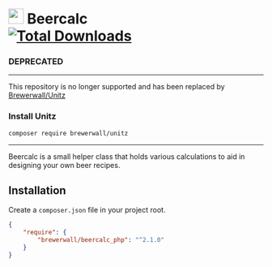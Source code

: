 # <img src="https://user-images.githubusercontent.com/632330/57006043-fb823800-6ba2-11e9-8fa9-eba94b8011b5.png" width="30px"/> Beercalc<br/> [![Total Downloads](https://poser.pugx.org/brewerwall/beercalc_php/downloads)](https://packagist.org/packages/brewerwall/beercalc_php)

### DEPRECATED

---

This repository is no longer supported and has been replaced by [Brewerwall/Unitz](https://github.com/brewerwall/unitz)

### Install Unitz

```bash
composer require brewerwall/unitz
```

---

Beercalc is a small helper class that holds various calculations to aid in designing your own beer recipes.

## Installation

Create a `composer.json` file in your project root.

```json
{
    "require": {
        "brewerwall/beercalc_php": "^2.1.0"
    }
}
```
